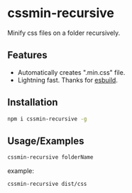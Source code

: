 
# cssmin-recursive

Minify css files on a folder recursively.

## Features

- Automatically creates ".min.css" file.
- Lightning fast. Thanks for [esbuild](https://esbuild.github.io/).


## Installation

```bash
npm i cssmin-recursive -g
```
## Usage/Examples
```bash
cssmin-recursive folderName
```
example:
```bash
cssmin-recursive dist/css
```
